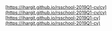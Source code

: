 [https://ihargit.github.io/rsschool-2019Q1-cv/cv](https://ihargit.github.io/rsschool-2019Q1-cv/cv)
[https://ihargit.github.io/rsschool-2019Q1-cv](https://ihargit.github.io/rsschool-2019Q1-cv)
